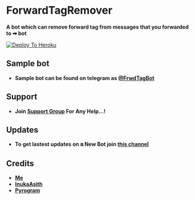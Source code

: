 # ForwardTagRemover

**A bot which can remove forward tag from messages that you forwarded to ➡ bot**

[![Deploy To Heroku](https://www.herokucdn.com/deploy/button.svg)](https://heroku.com/deploy)

## Sample bot

- **Sample bot can be found on telegram as [@FrwdTagBot](https://t.me/FrwdTagBot)**

## Support
 
- **Join [Support Group](https://t.me/BotzCityChat) For Any Help...!**

## Updates

- **To get lastest updates on 🔛 New Bot join [this channel](t.me/BotzCity)**

## Credits

- **[Me](https://t.me/Alain_xD)**
- **[InukaAsith](https://t.me/InukaAsith)** 
- **[Pyrogram](https://docs.pyrogram.org)**
